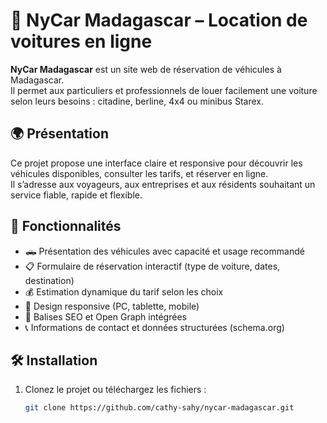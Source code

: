 # 🚗 NyCar Madagascar – Location de voitures en ligne

**NyCar Madagascar** est un site web de réservation de véhicules à Madagascar.  
Il permet aux particuliers et professionnels de louer facilement une voiture selon leurs besoins : citadine, berline, 4x4 ou minibus Starex.

## 🌍 Présentation
Ce projet propose une interface claire et responsive pour découvrir les véhicules disponibles, consulter les tarifs, et réserver en ligne.  
Il s’adresse aux voyageurs, aux entreprises et aux résidents souhaitant un service fiable, rapide et flexible.

## 🚀 Fonctionnalités

- 🛻 Présentation des véhicules avec capacité et usage recommandé
- 📋 Formulaire de réservation interactif (type de voiture, dates, destination)
- 💰 Estimation dynamique du tarif selon les choix
- 📱 Design responsive (PC, tablette, mobile)
- 🧩 Balises SEO et Open Graph intégrées
- 📞 Informations de contact et données structurées (schema.org)

## 🛠️ Installation

1. Clonez le projet ou téléchargez les fichiers :
   ```bash
   git clone https://github.com/cathy-sahy/nycar-madagascar.git
